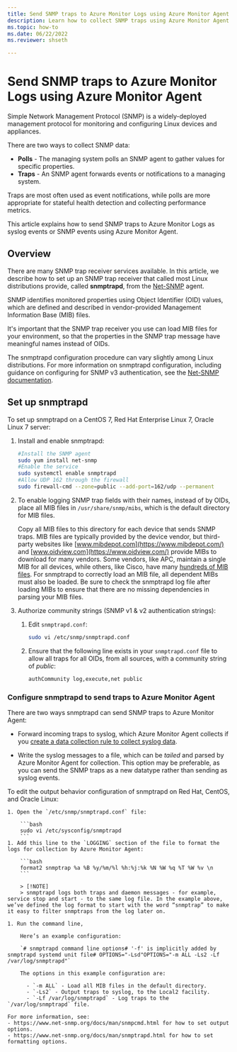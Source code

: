 ```yaml
---
title: Send SNMP traps to Azure Monitor Logs using Azure Monitor Agent
description: Learn how to collect SNMP traps using Azure Monitor Agent.  
ms.topic: how-to
ms.date: 06/22/2022
ms.reviewer: shseth

---
```


# Send SNMP traps to Azure Monitor Logs using Azure Monitor Agent
  
Simple Network Management Protocol (SNMP) is a widely-deployed management protocol for monitoring and configuring Linux devices and appliances.  
  
There are two ways to collect SNMP data: 

- **Polls** - The managing system polls an SNMP agent to gather values for specific properties.
- **Traps** - An SNMP agent forwards events or notifications to a managing system. 

Traps are most often used as event notifications, while polls are more appropriate for stateful health detection and collecting performance metrics.  
  
This article explains how to send SNMP traps to Azure Monitor Logs as syslog events or SNMP events using Azure Monitor Agent.


## Overview
  
There are many SNMP trap receiver services available. In this article, we describe how to set up an SNMP trap receiver that called most Linux distributions provide, called **snmptrapd**, from the [Net-SNMP](https://www.net-snmp.org/) agent. 

SNMP identifies monitored properties using Object Identifier (OID) values, which are defined and described in vendor-provided Management Information Base (MIB) files.  

It's important that the SNMP trap receiver you use can load MIB files for your environment, so that the properties in the SNMP trap message have meaningful names instead of OIDs.  

The snmptrapd configuration procedure can vary slightly among Linux distributions.  For more information on snmptrapd configuration, including guidance on configuring for SNMP v3 authentication, see the [Net-SNMP documentation](https://www.net-snmp.org/docs/man/snmptrapd.conf.html).  

 
## Set up snmptrapd

To set up snmptrapd on a CentOS 7, Red Hat Enterprise Linux 7, Oracle Linux 7 server:

1. Install and enable snmptrapd: 

    ```bash
    #Install the SNMP agent
    sudo yum install net-snmp
    #Enable the service
    sudo systemctl enable snmptrapd
    #Allow UDP 162 through the firewall
    sudo firewall-cmd --zone=public --add-port=162/udp --permanent
    ```
1. To enable logging SNMP trap fields with their names, instead of by OIDs, place all MIB files in `/usr/share/snmp/mibs`, which is the default directory for MIB files. 

    Copy all MIB files to this directory for each device that sends SNMP traps. MIB files are typically provided by the device vendor, but third-party websites like [www.mibdepot.com](https://www.mibdepot.com/) and [www.oidview.com](https://www.oidview.com/) provide MIBs to download for many vendors. Some vendors, like APC, maintain a single MIB for all devices, while others, like Cisco, have many [hundreds of MIB files](https://tools.cisco.com/ITDIT/MIBS/servlet/index). For snmptrapd to correctly load an MIB file, all dependent MIBs must also be loaded. Be sure to check the snmptrapd log file after loading MIBs to ensure that there are no missing dependencies in parsing your MIB files.  

1. Authorize community strings (SNMP v1 & v2 authentication strings): 
  
    1. Edit `snmptrapd.conf`: 
    
        ```bash
        sudo vi /etc/snmp/snmptrapd.conf  
        ```        

    1.  Ensure that the following line exists in your `snmptrapd.conf` file to allow all traps for all OIDs, from all sources, with a community string of *public*: 
    
        ```bash
        authCommunity log,execute,net public
        ```

### Configure snmptrapd to send traps to Azure Monitor Agent

There are two ways snmptrapd can send SNMP traps to Azure Monitor Agent: 

- Forward incoming traps to syslog, which Azure Monitor Agent collects if you [create a data collection rule to collect syslog data](../../sentinel/forward-syslog-monitor-agent.md). 

- Write the syslog messages to a file, which can be *tailed* and parsed by Azure Monitor Agent for collection. This option may be preferable, as you can send the SNMP traps as a new datatype rather than sending as syslog events.  
    
To edit the output behavior configuration of snmptrapd on Red Hat, CentOS, and Oracle Linux: 

    1. Open the `/etc/snmp/snmptrapd.conf` file: 
        
        ```bash
        sudo vi /etc/sysconfig/snmptrapd
        ```    
    1. Add this line to the `LOGGING` section of the file to format the logs for collection by Azure Monitor Agent:
     
        ```bash
        format2 snmptrap %a %B %y/%m/%l %h:%j:%k %N %W %q %T %W %v \n
        ```
        
        > [!NOTE]
        > snmptrapd logs both traps and daemon messages - for example, service stop and start - to the same log file. In the example above, we’ve defined the log format to start with the word “snmptrap” to make it easy to filter snmptraps from the log later on.  
  
    1. Run the command line,     
    
        Here’s an example configuration:  
          
        `# snmptrapd command line options# '-f' is implicitly added by snmptrapd systemd unit file# OPTIONS="-Lsd"OPTIONS="-m ALL -Ls2 -Lf /var/log/snmptrapd"`  
          
        The options in this example configuration are:  
        
          - `-m ALL` - Load all MIB files in the default directory.
          - `-Ls2` - Output traps to syslog, to the Local2 facility.
          - `-Lf /var/log/snmptrapd` - Log traps to the `/var/log/snmptrapd` file. 
         
    For more information, see: 
    - https://www.net-snmp.org/docs/man/snmpcmd.html for how to set output options. 
    - https://www.net-snmp.org/docs/man/snmptrapd.html for how to set formatting options. 
    
